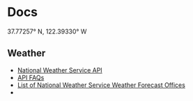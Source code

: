 # Docs

37.77257° N, 122.39330° W

## Weather

- [National Weather Service API](https://www.weather.gov/documentation/services-web-api)
- [API FAQs](https://weather-gov.github.io/api/)
- [List of National Weather Service Weather Forecast Offices](https://en.wikipedia.org/wiki/Template%3AList_of_National_Weather_Service_Weather_Forecast_Offices)
- 